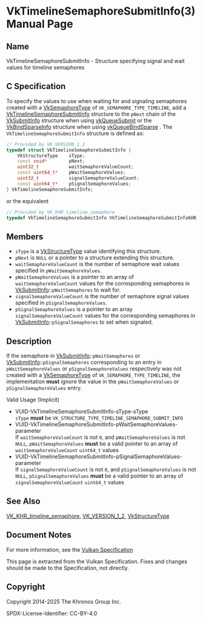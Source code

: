 # VkTimelineSemaphoreSubmitInfo(3) Manual Page

## Name

VkTimelineSemaphoreSubmitInfo - Structure specifying signal and wait values for timeline semaphores



## [](#_c_specification)C Specification

To specify the values to use when waiting for and signaling semaphores created with a [VkSemaphoreType](https://registry.khronos.org/vulkan/specs/latest/man/html/VkSemaphoreType.html) of `VK_SEMAPHORE_TYPE_TIMELINE`, add a [VkTimelineSemaphoreSubmitInfo](https://registry.khronos.org/vulkan/specs/latest/man/html/VkTimelineSemaphoreSubmitInfo.html) structure to the `pNext` chain of the [VkSubmitInfo](https://registry.khronos.org/vulkan/specs/latest/man/html/VkSubmitInfo.html) structure when using [vkQueueSubmit](https://registry.khronos.org/vulkan/specs/latest/man/html/vkQueueSubmit.html) or the [VkBindSparseInfo](https://registry.khronos.org/vulkan/specs/latest/man/html/VkBindSparseInfo.html) structure when using [vkQueueBindSparse](https://registry.khronos.org/vulkan/specs/latest/man/html/vkQueueBindSparse.html) . The `VkTimelineSemaphoreSubmitInfo` structure is defined as:

```c++
// Provided by VK_VERSION_1_2
typedef struct VkTimelineSemaphoreSubmitInfo {
    VkStructureType    sType;
    const void*        pNext;
    uint32_t           waitSemaphoreValueCount;
    const uint64_t*    pWaitSemaphoreValues;
    uint32_t           signalSemaphoreValueCount;
    const uint64_t*    pSignalSemaphoreValues;
} VkTimelineSemaphoreSubmitInfo;
```

or the equivalent

```c++
// Provided by VK_KHR_timeline_semaphore
typedef VkTimelineSemaphoreSubmitInfo VkTimelineSemaphoreSubmitInfoKHR;
```

## [](#_members)Members

- `sType` is a [VkStructureType](https://registry.khronos.org/vulkan/specs/latest/man/html/VkStructureType.html) value identifying this structure.
- `pNext` is `NULL` or a pointer to a structure extending this structure.
- `waitSemaphoreValueCount` is the number of semaphore wait values specified in `pWaitSemaphoreValues`.
- `pWaitSemaphoreValues` is a pointer to an array of `waitSemaphoreValueCount` values for the corresponding semaphores in [VkSubmitInfo](https://registry.khronos.org/vulkan/specs/latest/man/html/VkSubmitInfo.html)::`pWaitSemaphores` to wait for.
- `signalSemaphoreValueCount` is the number of semaphore signal values specified in `pSignalSemaphoreValues`.
- `pSignalSemaphoreValues` is a pointer to an array `signalSemaphoreValueCount` values for the corresponding semaphores in [VkSubmitInfo](https://registry.khronos.org/vulkan/specs/latest/man/html/VkSubmitInfo.html)::`pSignalSemaphores` to set when signaled.

## [](#_description)Description

If the semaphore in [VkSubmitInfo](https://registry.khronos.org/vulkan/specs/latest/man/html/VkSubmitInfo.html)::`pWaitSemaphores` or [VkSubmitInfo](https://registry.khronos.org/vulkan/specs/latest/man/html/VkSubmitInfo.html)::`pSignalSemaphores` corresponding to an entry in `pWaitSemaphoreValues` or `pSignalSemaphoreValues` respectively was not created with a [VkSemaphoreType](https://registry.khronos.org/vulkan/specs/latest/man/html/VkSemaphoreType.html) of `VK_SEMAPHORE_TYPE_TIMELINE`, the implementation **must** ignore the value in the `pWaitSemaphoreValues` or `pSignalSemaphoreValues` entry.

Valid Usage (Implicit)

- [](#VUID-VkTimelineSemaphoreSubmitInfo-sType-sType)VUID-VkTimelineSemaphoreSubmitInfo-sType-sType  
  `sType` **must** be `VK_STRUCTURE_TYPE_TIMELINE_SEMAPHORE_SUBMIT_INFO`
- [](#VUID-VkTimelineSemaphoreSubmitInfo-pWaitSemaphoreValues-parameter)VUID-VkTimelineSemaphoreSubmitInfo-pWaitSemaphoreValues-parameter  
  If `waitSemaphoreValueCount` is not `0`, and `pWaitSemaphoreValues` is not `NULL`, `pWaitSemaphoreValues` **must** be a valid pointer to an array of `waitSemaphoreValueCount` `uint64_t` values
- [](#VUID-VkTimelineSemaphoreSubmitInfo-pSignalSemaphoreValues-parameter)VUID-VkTimelineSemaphoreSubmitInfo-pSignalSemaphoreValues-parameter  
  If `signalSemaphoreValueCount` is not `0`, and `pSignalSemaphoreValues` is not `NULL`, `pSignalSemaphoreValues` **must** be a valid pointer to an array of `signalSemaphoreValueCount` `uint64_t` values

## [](#_see_also)See Also

[VK\_KHR\_timeline\_semaphore](https://registry.khronos.org/vulkan/specs/latest/man/html/VK_KHR_timeline_semaphore.html), [VK\_VERSION\_1\_2](https://registry.khronos.org/vulkan/specs/latest/man/html/VK_VERSION_1_2.html), [VkStructureType](https://registry.khronos.org/vulkan/specs/latest/man/html/VkStructureType.html)

## [](#_document_notes)Document Notes

For more information, see the [Vulkan Specification](https://registry.khronos.org/vulkan/specs/latest/html/vkspec.html#VkTimelineSemaphoreSubmitInfo)

This page is extracted from the Vulkan Specification. Fixes and changes should be made to the Specification, not directly.

## [](#_copyright)Copyright

Copyright 2014-2025 The Khronos Group Inc.

SPDX-License-Identifier: CC-BY-4.0